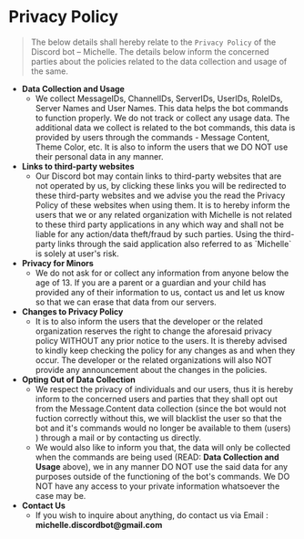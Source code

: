 # Privacy Policy

> The below details shall hereby relate to the `Privacy Policy` of the Discord bot – Michelle. The details below inform the concerned parties about the policies related to the data collection and usage of the same.

<ul>
<li><b>Data Collection and Usage</b>
<ul>
  <li>We collect MessageIDs, ChannelIDs, ServerIDs, UserIDs, RoleIDs, Server Names and User Names. This data helps the bot commands to function properly. We do not track or collect any usage data. The additional data we collect is related to the bot commands, this data is provided by users through the commands - Message Content, Theme Color, etc. It is also to inform the users that we DO NOT use their personal data in any manner.</li>
</ul>
</li>
<li><b>Links to third-party websites</b>
<ul>
  <li>Our Discord bot may contain links to third-party websites that are not operated by us, by clicking these links you will be redirected to these third-party websites and we advise you the read the Privacy Policy of these websites when using them. It is to hereby inform the users that we or any related organization with Michelle is not related to these third party applications in any which way and shall not be liable for any action/data theft/fraud by such parties. Using the third-party links through the said application also referred to as `Michelle` is solely at user's risk. 
</ul>
</li>
<li><b>Privacy for Minors</b>
<ul>
  <li>We do not ask for or collect any information from anyone below the age of 13. If you are a parent or a guardian and your child has provided any of their information to us, contact us and let us know so that we can erase that data from our servers.</li>
</ul>
</li>
<li><b>Changes to Privacy Policy</b>
<ul>
  <li>It is to also inform the users that the developer or the related organization reserves the right to change the aforesaid privacy policy WITHOUT any prior notice to the users. It is thereby advised to kindly keep checking the policy for any changes as and when they occur. The developer or the related organizations will also NOT provide any announcement about the changes in the policies.</li>
</ul>
</li>
<li><b>Opting Out of Data Collection</b>
<ul>
  <li>We respect the privacy of individuals and our users, thus it is hereby inform to the concerned users and parties that they shall opt out from the Message.Content data collection (since the bot would not fuction correctly without this, we will blacklist the user so that the bot and it's commands would no longer be available to them (users) ) through a mail or by contacting us directly.</li>

<li>We would also like to inform you that, the data will only be collected when the commands are being used (READ: <b>Data Collection and Usage</b> above), we in any manner DO NOT use the said data for any purposes outside of the functioning of the bot's commands. We DO NOT have any access to your private information whatsoever the case may be.</li>
</ul>
</li>
<li><b>Contact Us</b>
<ul>
  <li>If you wish to inquire about anything, do contact us via Email : <b>michelle.discordbot@gmail.com</b>
</ul>
</li>
</ul>
